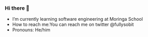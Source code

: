 ### Hi there 👋

- I’m currently learning software engineering at Moringa School
- How to reach me:You can reach me on twitter @fullysobit
- Pronouns: He/him


